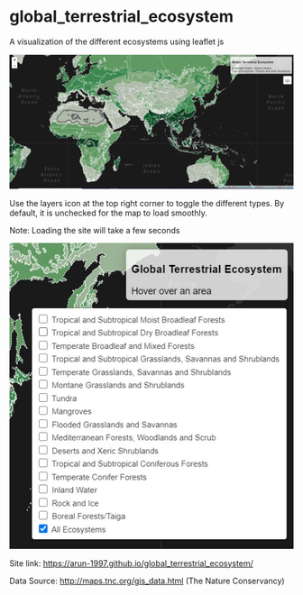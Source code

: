 # global_terrestrial_ecosystem
A visualization of the different ecosystems using leaflet js

![Alt text](screenshots/screenshot_1.jpg?raw=true "Title")


Use the layers icon at the top right corner to toggle the different types. By default, it is unchecked for the map to load smoothly.

Note: Loading the site will take a few seconds

![Alt text](screenshots/screenshot_2.jpg?raw=true "Title")

Site link: https://arun-1997.github.io/global_terrestrial_ecosystem/


Data Source: http://maps.tnc.org/gis_data.html (The Nature Conservancy)


